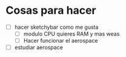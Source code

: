 # Cosas para hacer

- [ ] hacer sketchybar como me gusta
  - [ ] modulo CPU quieres RAM y mas weas
  - [ ] Hacer funcionar el aerospace
- [ ] estudiar aerospace
